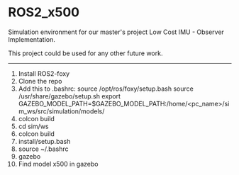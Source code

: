 # ROS2_x500
Simulation environment for our master's project Low Cost IMU - Observer Implementation.

This project could be used for any other future work.

-----
1. Install ROS2-foxy
2. Clone the repo
3. Add this to .bashrc:
  source /opt/ros/foxy/setup.bash
  source /usr/share/gazebo/setup.sh
  export GAZEBO_MODEL_PATH=$GAZEBO_MODEL_PATH:/home/<pc_name>/sim_ws/src/simulation/models/
4. colcon build
5. cd sim/ws
6. colcon build
7. install/setup.bash
8. source ~/.bashrc
9. gazebo
10. Find model x500 in gazebo
